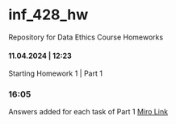 # inf_428_hw
Repository for Data Ethics Course Homeworks

#### 11.04.2024 | 12:23 
Starting Homework 1 | Part 1

### 16:05
Answers added for each task of Part 1
[Miro Link](https://miro.com/app/board/uXjVKszXmHY=/?share_link_id=468845003912)
